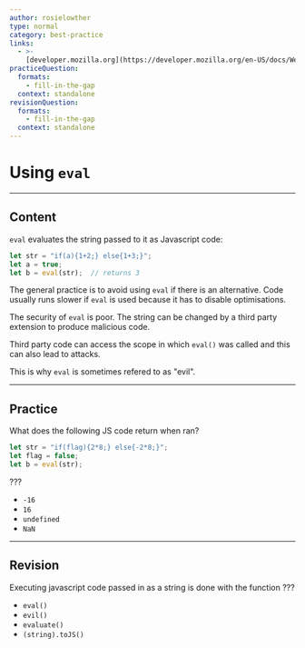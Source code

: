 ```yaml
---
author: rosielowther
type: normal
category: best-practice
links:
  - >-
    [developer.mozilla.org](https://developer.mozilla.org/en-US/docs/Web/JavaScript/Reference/Global_Objects/eval){website}
practiceQuestion:
  formats:
    - fill-in-the-gap
  context: standalone
revisionQuestion:
  formats:
    - fill-in-the-gap
  context: standalone
---
```


# Using `eval`


---

## Content

`eval` evaluates the string passed to it as Javascript code:

```js
let str = "if(a){1+2;} else{1+3;}";
let a = true;
let b = eval(str);  // returns 3
```

The general practice is to avoid using `eval` if there is an alternative. Code usually runs slower if `eval` is used because it has to disable optimisations. 

The security of `eval` is poor. The string can be changed by a third party extension to produce malicious code.

Third party code can access the scope in which `eval()` was called and this can also lead to attacks.

This is why `eval` is sometimes refered to as "evil".


---

## Practice

What does the following JS code return when ran?

```javascript
let str = "if(flag){2*8;} else{-2*8;}";
let flag = false;
let b = eval(str);
```

???

- `-16`
- `16`
- `undefined`
- `NaN`


---

## Revision

Executing javascript code passed in as a string is done with the function ???

- `eval()`
- `evil()`
- `evaluate()`
- `(string).toJS()`
 
